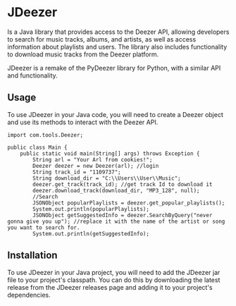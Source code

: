 
# JDeezer

Is a Java library that provides access to the Deezer API, allowing developers to search for music tracks, albums, and artists, as well as access information about playlists and users. The library also includes functionality to download music tracks from the Deezer platform.

JDeezer is a remake of the PyDeezer library for Python, with a similar API and functionality.


## Usage
To use JDeezer in your Java code, you will need to create a Deezer object and use its methods to interact with the Deezer API.
```
import com.tools.Deezer;

public class Main {
    public static void main(String[] args) throws Exception {
        String arl = "Your Arl from cookies!";
        Deezer deezer = new Deezer(arl); //login
        String track_id = "1109737";
        String download_dir = "C:\\Users\\User\\Music";
        deezer.get_track(track_id); //get track Id to download it
        deezer.download_track(download_dir, "MP3_128", null);
        //Search
        JSONObject popularPlaylists = deezer.get_popular_playlists();
        System.out.println(popularPlaylists);
        JSONObject getSuggestedInfo = deezer.SearchByQuery("never gonna give you up"); //replace it with the name of the artist or song you want to search for.
        System.out.println(getSuggestedInfo);
```


## Installation
To use JDeezer in your Java project, you will need to add the JDeezer jar file to your project's classpath. You can do this by downloading the latest release from the JDeezer releases page and adding it to your project's dependencies.
